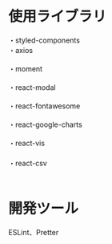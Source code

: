 # 使用ライブラリ
・styled-components<br/>
・axios<br/>     
・moment<br/>  
・react-modal<br/>    
・react-fontawesome<br/>  
・react-google-charts<br/>   
・react-vis<br/> 　　    
・react-csv<br/>　    　 
 
# 開発ツール    　  
ESLint、Pretter 

 
